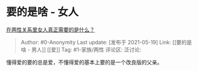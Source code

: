 # 要的是啥 - 女人
[在两性关系里女人真正需要的是什么？](https://www.zhihu.com/question/389461841/answer/1893458517)

> Author: #0-Anonymity
> Last update: [发布于 2021-05-19]
> Link: [[要的是啥 - 男人]] [[爱]]
> Tag: #1-家族/两性
> 评论区:
> 泛讨论:

懂得爱的要的总是爱，不懂得爱的基本上要的是一个改良版的父亲。

